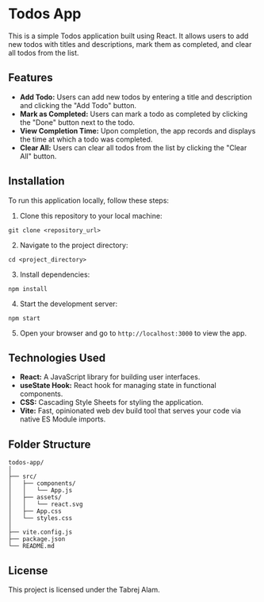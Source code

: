 
# Todos App

This is a simple Todos application built using React. It allows users to add new todos with titles and descriptions, mark them as completed, and clear all todos from the list.

## Features

- **Add Todo:** Users can add new todos by entering a title and description and clicking the "Add Todo" button.
- **Mark as Completed:** Users can mark a todo as completed by clicking the "Done" button next to the todo.
- **View Completion Time:** Upon completion, the app records and displays the time at which a todo was completed.
- **Clear All:** Users can clear all todos from the list by clicking the "Clear All" button.

## Installation

To run this application locally, follow these steps:

1. Clone this repository to your local machine:

```
git clone <repository_url>
```

2. Navigate to the project directory:

```
cd <project_directory>
```

3. Install dependencies:

```
npm install
```

4. Start the development server:

```
npm start
```

5. Open your browser and go to `http://localhost:3000` to view the app.

## Technologies Used

- **React:** A JavaScript library for building user interfaces.
- **useState Hook:** React hook for managing state in functional components.
- **CSS:** Cascading Style Sheets for styling the application.
- **Vite:** Fast, opinionated web dev build tool that serves your code via native ES Module imports.

## Folder Structure

```
todos-app/
│
├── src/
│   ├── components/
│   │   └── App.js
│   ├── assets/
│   │   └── react.svg
│   ├── App.css
│   └── styles.css
│
├── vite.config.js
├── package.json
└── README.md
```

## License

This project is licensed under the Tabrej Alam.